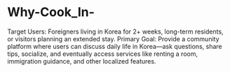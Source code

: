 # Why-Cook_In-
Target Users: Foreigners living in Korea for 2+ weeks, long-term residents, or visitors planning an extended stay.  Primary Goal: Provide a community platform where users can discuss daily life in Korea—ask questions, share tips, socialize, and eventually access services like renting a room, immigration guidance, and other localized features.
